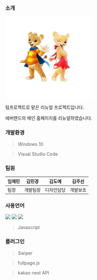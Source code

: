 ### 소개

<img src="asset/image/main/main_lions.png">

팀프로젝트로 맡은 리뉴얼 프로젝트입니다.

에버랜드의 메인 홈페이지를 리뉴얼하였습니다.

### 개발환경

> Windows 10
> 

> Visual Studio Code

### 팀원

임채민|김민경|김도예|김주선
-|-|-|-
팀장|개발팀장|디자인담당|개발보조

### 사용언어


![](https://img.shields.io/badge/javascript-E34F26?style=flat&logo=javascript&logoColor=ffffff")
![](https://img.shields.io/badge/sass-007396?style=flat&logo=sass&logoColor=ffffff")
![](https://img.shields.io/badge/html5-007396?style=flat&logo=html5&logoColor=ffffff")

> Javascript
> 

### 플러그인

> Swiper
> 

> fullpage.js
> 

> kakao nest API
>



